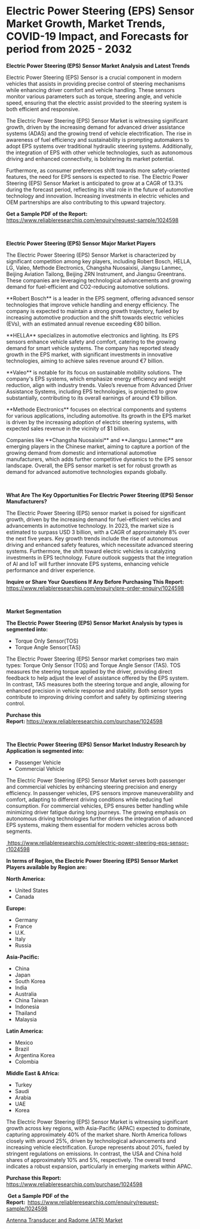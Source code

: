 <p><h1>Electric Power Steering (EPS) Sensor Market Growth, Market Trends, COVID-19 Impact, and Forecasts for period from 2025 - 2032</h1></p><p><strong>Electric Power Steering (EPS) Sensor Market Analysis and Latest Trends</strong></p>
<p><p>Electric Power Steering (EPS) Sensor is a crucial component in modern vehicles that assists in providing precise control of steering mechanisms while enhancing driver comfort and vehicle handling. These sensors monitor various parameters such as torque, steering angle, and vehicle speed, ensuring that the electric assist provided to the steering system is both efficient and responsive.</p><p>The Electric Power Steering (EPS) Sensor Market is witnessing significant growth, driven by the increasing demand for advanced driver assistance systems (ADAS) and the growing trend of vehicle electrification. The rise in awareness of fuel efficiency and sustainability is prompting automakers to adopt EPS systems over traditional hydraulic steering systems. Additionally, the integration of EPS with other vehicle technologies, such as autonomous driving and enhanced connectivity, is bolstering its market potential.</p><p>Furthermore, as consumer preferences shift towards more safety-oriented features, the need for EPS sensors is expected to rise. The Electric Power Steering (EPS) Sensor Market is anticipated to grow at a CAGR of 13.3% during the forecast period, reflecting its vital role in the future of automotive technology and innovation. Increasing investments in electric vehicles and OEM partnerships are also contributing to this upward trajectory.</p></p>
<p><strong>Get a Sample PDF of the Report:&nbsp;</strong> <a href="https://www.reliableresearchiq.com/enquiry/request-sample/1024598?utm_campaign=2271&utm_medium=2&utm_source=Github&utm_content=ia&utm_term=06042025&utm_id=electric-power-steering-eps-sensor">https://www.reliableresearchiq.com/enquiry/request-sample/1024598</a></p>
<p>&nbsp;</p>
<p><strong>Electric Power Steering (EPS) Sensor Major Market Players</strong></p>
<p><p>The Electric Power Steering (EPS) Sensor Market is characterized by significant competition among key players, including Robert Bosch, HELLA, LG, Valeo, Methode Electronics, Changsha Nuosaixisi, Jiangsu Lanmec, Beijing Aviation Tailong, Beijing ZRN Instrument, and Jiangsu Greentrans. These companies are leveraging technological advancements and growing demand for fuel-efficient and CO2-reducing automotive solutions.</p><p>**Robert Bosch** is a leader in the EPS segment, offering advanced sensor technologies that improve vehicle handling and energy efficiency. The company is expected to maintain a strong growth trajectory, fueled by increasing automotive production and the shift towards electric vehicles (EVs), with an estimated annual revenue exceeding €80 billion.</p><p>**HELLA** specializes in automotive electronics and lighting. Its EPS sensors enhance vehicle safety and comfort, catering to the growing demand for smart vehicle systems. The company has reported steady growth in the EPS market, with significant investments in innovative technologies, aiming to achieve sales revenue around €7 billion.</p><p>**Valeo** is notable for its focus on sustainable mobility solutions. The company's EPS systems, which emphasize energy efficiency and weight reduction, align with industry trends. Valeo’s revenue from Advanced Driver Assistance Systems, including EPS technologies, is projected to grow substantially, contributing to its overall earnings of around €19 billion.</p><p>**Methode Electronics** focuses on electrical components and systems for various applications, including automotive. Its growth in the EPS market is driven by the increasing adoption of electric steering systems, with expected sales revenue in the vicinity of $1 billion.</p><p>Companies like **Changsha Nuosaixisi** and **Jiangsu Lanmec** are emerging players in the Chinese market, aiming to capture a portion of the growing demand from domestic and international automotive manufacturers, which adds further competitive dynamics to the EPS sensor landscape. Overall, the EPS sensor market is set for robust growth as demand for advanced automotive technologies expands globally.</p></p>
<p>&nbsp;</p>
<p><strong>What Are The Key Opportunities For Electric Power Steering (EPS) Sensor Manufacturers?</strong></p>
<p><p>The Electric Power Steering (EPS) sensor market is poised for significant growth, driven by the increasing demand for fuel-efficient vehicles and advancements in automotive technology. In 2023, the market size is estimated to surpass USD 3 billion, with a CAGR of approximately 8% over the next five years. Key growth trends include the rise of autonomous driving and enhanced safety features, which necessitate advanced steering systems. Furthermore, the shift toward electric vehicles is catalyzing investments in EPS technology. Future outlook suggests that the integration of AI and IoT will further innovate EPS systems, enhancing vehicle performance and driver experience.</p></p>
<p><strong>Inquire or Share Your Questions If Any Before Purchasing This Report:</strong> <a href="https://www.reliableresearchiq.com/enquiry/pre-order-enquiry/1024598?utm_campaign=2271&utm_medium=2&utm_source=Github&utm_content=ia&utm_term=06042025&utm_id=electric-power-steering-eps-sensor">https://www.reliableresearchiq.com/enquiry/pre-order-enquiry/1024598</a></p>
<p>&nbsp;</p>
<p><strong>Market Segmentation</strong></p>
<p><strong>The Electric Power Steering (EPS) Sensor Market Analysis by types is segmented into:</strong></p>
<p><ul><li>Torque Only Sensor(TOS)</li><li>Torque Angle Sensor(TAS)</li></ul></p>
<p><p>The Electric Power Steering (EPS) Sensor market comprises two main types: Torque Only Sensor (TOS) and Torque Angle Sensor (TAS). TOS measures the steering torque applied by the driver, providing direct feedback to help adjust the level of assistance offered by the EPS system. In contrast, TAS measures both the steering torque and angle, allowing for enhanced precision in vehicle response and stability. Both sensor types contribute to improving driving comfort and safety by optimizing steering control.</p></p>
<p><strong>Purchase this Report:&nbsp;</strong><a href="https://www.reliableresearchiq.com/purchase/1024598?utm_campaign=2271&utm_medium=2&utm_source=Github&utm_content=ia&utm_term=06042025&utm_id=electric-power-steering-eps-sensor">https://www.reliableresearchiq.com/purchase/1024598</a></p>
<p>&nbsp;</p>
<p><strong>The Electric Power Steering (EPS) Sensor Market Industry Research by Application is segmented into:</strong></p>
<p><ul><li>Passenger Vehicle</li><li>Commercial Vehicle</li></ul></p>
<p><p>The Electric Power Steering (EPS) Sensor Market serves both passenger and commercial vehicles by enhancing steering precision and energy efficiency. In passenger vehicles, EPS sensors improve maneuverability and comfort, adapting to different driving conditions while reducing fuel consumption. For commercial vehicles, EPS ensures better handling while minimizing driver fatigue during long journeys. The growing emphasis on autonomous driving technologies further drives the integration of advanced EPS systems, making them essential for modern vehicles across both segments.</p></p>
<p><a href="https://www.reliableresearchiq.com/electric-power-steering-eps-sensor-r1024598?utm_campaign=2271&utm_medium=2&utm_source=Github&utm_content=ia&utm_term=06042025&utm_id=electric-power-steering-eps-sensor">&nbsp;https://www.reliableresearchiq.com/electric-power-steering-eps-sensor-r1024598</a></p>
<p><strong>In terms of Region, the Electric Power Steering (EPS) Sensor Market Players available by Region are:</strong></p>
<p>
    <p> <strong> North America: </strong>
        <ul>
            <li>United States</li>
            <li>Canada</li>
        </ul>
        </p> 
    <p> <strong> Europe: </strong>
        <ul>
            <li>Germany</li>
            <li>France</li>
            <li>U.K.</li>
            <li>Italy</li>
            <li>Russia</li>
        </ul>
        </p> 
    <p> <strong> Asia-Pacific: </strong>
        <ul>
            <li>China</li>
            <li>Japan</li>
            <li>South Korea</li>
            <li>India</li>
            <li>Australia</li>
            <li>China Taiwan</li>
            <li>Indonesia</li>
            <li>Thailand</li>
            <li>Malaysia</li>
        </ul>
        </p> 
    <p> <strong> Latin America: </strong>
        <ul>
            <li>Mexico</li>
            <li>Brazil</li>
            <li>Argentina Korea</li>
            <li>Colombia</li>
        </ul>
        </p> 
    <p> <strong> Middle East & Africa: </strong>
        <ul>
            <li>Turkey</li>
            <li>Saudi</li>
            <li>Arabia</li>
            <li>UAE</li>
            <li>Korea</li>
        </ul>
    </p>
    </p>
<p><p>The Electric Power Steering (EPS) Sensor Market is witnessing significant growth across key regions, with Asia-Pacific (APAC) expected to dominate, capturing approximately 40% of the market share. North America follows closely with around 25%, driven by technological advancements and increasing vehicle electrification. Europe represents about 20%, fueled by stringent regulations on emissions. In contrast, the USA and China hold shares of approximately 10% and 5%, respectively. The overall trend indicates a robust expansion, particularly in emerging markets within APAC.</p></p>
<p><strong>Purchase this Report: </strong><a href="https://www.reliableresearchiq.com/purchase/1024598?utm_campaign=2271&utm_medium=2&utm_source=Github&utm_content=ia&utm_term=06042025&utm_id=electric-power-steering-eps-sensor">https://www.reliableresearchiq.com/purchase/1024598</a></p>
<p>&nbsp;<strong>Get a Sample PDF of the Report:&nbsp;&nbsp;</strong><a href="https://www.reliableresearchiq.com/enquiry/request-sample/1024598?utm_campaign=2271&utm_medium=2&utm_source=Github&utm_content=ia&utm_term=06042025&utm_id=electric-power-steering-eps-sensor">https://www.reliableresearchiq.com/enquiry/request-sample/1024598</a></p>
<p><strong></strong></p>
<p><p><a href="https://github.com/rodinayygacklezi/Market-Research-Report-List-1/blob/main/antenna-transducer-and-radome-atr-market.md?utm_campaign=2271&utm_medium=2&utm_source=Github&utm_content=ia&utm_term=06042025&utm_id=electric-power-steering-eps-sensor">Antenna Transducer and Radome (ATR) Market</a></p></p>